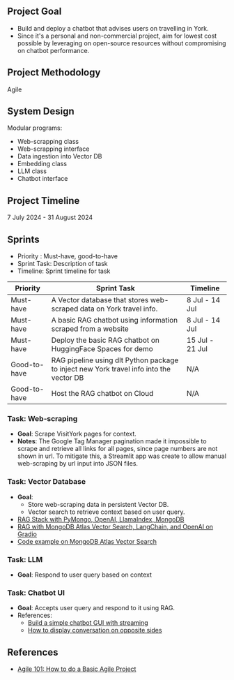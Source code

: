 ## Project Goal
* Build and deploy a chatbot that advises users on travelling in York.
* Since it's a personal and non-commercial project, aim for lowest cost possible by leveraging on open-source resources without compromising on chatbot performance.

## Project Methodology
Agile

## System Design
Modular programs:
* Web-scrapping class
* Web-scrapping interface
* Data ingestion into Vector DB
* Embedding class
* LLM class
* Chatbot interface

## Project Timeline
7 July 2024 - 31 August 2024

## Sprints
* Priority : Must-have, good-to-have
* Sprint Task: Description of task
* Timeline: Sprint timeline for task

| Priority | Sprint Task | Timeline |
|----------|-------------|----------|
| Must-have| A Vector database that stores web-scraped data on York travel info.| 8 Jul - 14 Jul|
| Must-have| A basic RAG chatbot using information scraped from a website | 8 Jul - 14 Jul|
| Must-have| Deploy the basic RAG chatbot on HuggingFace Spaces for demo | 15 Jul - 21 Jul|
| Good-to-have| RAG pipeline using dlt Python package to inject new York travel info into the vector DB | N/A|
| Good-to-have| Host the RAG chatbot on Cloud | N/A|

### Task: Web-scraping
* <b>Goal</b>: Scrape VisitYork pages for context.
* **Notes**:
The Google Tag Manager pagination made it impossible to scrape and retrieve all links for all pages, since page numbers are not shown in url. To mitigate this, a Streamlit app was create to allow manual web-scraping by url input into JSON files.

### Task: Vector Database
* <b>Goal</b>: 
    - Store web-scraping data in persistent Vector DB.
    - Vector search to retrieve context based on user query.
* [RAG Stack with PyMongo, OpenAI, LlamaIndex, MongoDB](https://www.mongodb.com/developer/products/atlas/rag-with-polm-stack-llamaindex-openai-mongodb/)
* [RAG with MongoDB Atlas Vector Search, LangChain, and OpenAI on Gradio](https://www.mongodb.com/developer/products/atlas/rag-atlas-vector-search-langchain-openai/#setting-up-the-environment)
* [Code example on MongoDB Atlas Vector Search](https://github.com/mongodb-developer/atlas-vector-search-rag/blob/main/load_data.py)

### Task: LLM
* <b>Goal</b>: Respond to user query based on context

### Task: Chatbot UI
* <b>Goal</b>: Accepts user query and respond to it using RAG.
* References:
    * [Build a simple chatbot GUI with streaming](https://docs.streamlit.io/develop/tutorials/llms/build-conversational-apps)
    * [How to display conversation on opposite sides](https://discuss.streamlit.io/t/how-to-display-user-and-assistant-chat-on-opposite-sides-when-streaming-like-a-conversation/60336/7)

## References
* [Agile 101: How to do a Basic Agile Project](https://www.youtube.com/watch?v=6PqmHhJFXp4)
